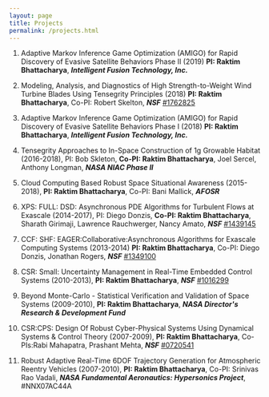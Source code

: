 ```yaml
---
layout: page
title: Projects
permalink: /projects.html
---
```


1. Adaptive Markov Inference Game Optimization (AMIGO) for Rapid Discovery of Evasive Satellite Behaviors Phase II (2019)  **PI: Raktim Bhattacharya**, ***Intelligent Fusion Technology, Inc.***

1. Modeling, Analysis, and Diagnostics of High Strength-to-Weight Wind Turbine Blades Using Tensegrity Principles (2018) **PI: Raktim Bhattacharya**, Co-PI: Robert Skelton, ***NSF*** [#1762825](https://www.nsf.gov/awardsearch/showAward?AWD_ID=1762825&HistoricalAwards=false)

1. Adaptive Markov Inference Game Optimization (AMIGO) for Rapid Discovery of Evasive Satellite Behaviors Phase I (2018)  **PI: Raktim Bhattacharya**, ***Intelligent Fusion Technology, Inc.***

1. Tensegrity Approaches to In-Space Construction of 1g Growable Habitat (2016-2018), PI: Bob Skleton,  **Co-PI: Raktim Bhattacharya**, Joel Sercel, Anthony Longman,  ***NASA NIAC Phase II***

1. Cloud Computing Based Robust Space Situational Awareness (2015-2018),  **PI: Raktim Bhattacharya**, Co-PI: Bani Mallick, ***AFOSR*** 

1. XPS: FULL: DSD: Asynchronous PDE Algorithms for Turbulent Flows at Exascale (2014-2017), PI: Diego Donzis,  **Co-PI: Raktim Bhattacharya**, Sharath Girimaji, Lawrence Rauchwerger, Nancy Amato, ***NSF*** [#1439145](http://www.nsf.gov/awardsearch/showAward?AWD_ID=1439145)

1. CCF: SHF: EAGER:Collaborative:Asynchronous Algorithms for Exascale Computing Systems (2013-2014)  **PI: Raktim Bhattacharya**, Co-PI: Diego Donzis, Jonathan Rogers, ***NSF*** [#1349100](http://www.nsf.gov/awardsearch/showAward?AWD_ID=1349100)

1. CSR: Small: Uncertainty Management in Real-Time Embedded Control Systems (2010-2013),  **PI: Raktim Bhattacharya**, ***NSF*** [#1016299](http://www.nsf.gov/awardsearch/showAward?AWD_ID=1016299)

1. Beyond Monte-Carlo - Statistical Verification and Validation of Space Systems (2009-2010),  **PI: Raktim Bhattacharya**, ***NASA Director's Research & Development Fund***

1. CSR:CPS: Design Of Robust Cyber-Physical Systems Using Dynamical Systems & Control Theory (2007-2009),  **PI: Raktim Bhattacharya**, Co-PIs:Rabi Mahapatra, Prashant Mehta, ***NSF*** [ #0720541](http://www.nsf.gov/awardsearch/showAward?AWD_ID=0720541&HistoricalAwards=false)

1. Robust Adaptive Real-Time 6DOF Trajectory Generation for Atmospheric Reentry Vehicles (2007-2010),  **PI: Raktim Bhattacharya**, Co-PI: Srinivas Rao Vadali, ***NASA Fundamental Aeronautics: Hypersonics Project***, #NNX07AC44A
